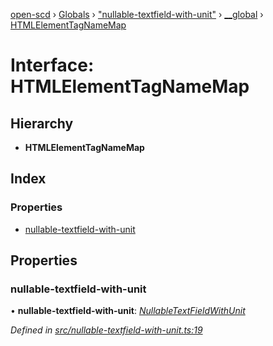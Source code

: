 [open-scd](../README.md) › [Globals](../globals.md) › ["nullable-textfield-with-unit"](../modules/_nullable_textfield_with_unit_.md) › [__global](../modules/_nullable_textfield_with_unit_.__global.md) › [HTMLElementTagNameMap](_nullable_textfield_with_unit_.__global.htmlelementtagnamemap.md)

# Interface: HTMLElementTagNameMap

## Hierarchy

* **HTMLElementTagNameMap**

## Index

### Properties

* [nullable-textfield-with-unit](_nullable_textfield_with_unit_.__global.htmlelementtagnamemap.md#nullable-textfield-with-unit)

## Properties

###  nullable-textfield-with-unit

• **nullable-textfield-with-unit**: *[NullableTextFieldWithUnit](../classes/_nullable_textfield_with_unit_.nullabletextfieldwithunit.md)*

*Defined in [src/nullable-textfield-with-unit.ts:19](https://github.com/openscd/open-scd/blob/bbf7701/src/nullable-textfield-with-unit.ts#L19)*
